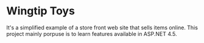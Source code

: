 # Wingtip Toys
It's a simplified example of a store front web site that sells items online. This project mainly porpuse is to learn features available in ASP.NET 4.5.
